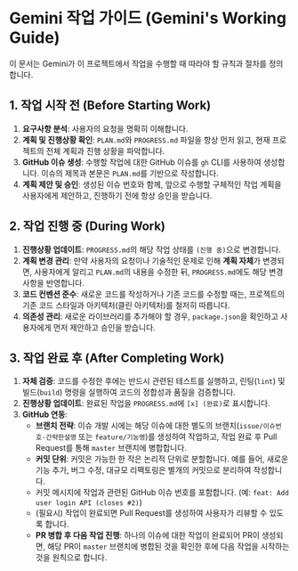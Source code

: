 # Gemini 작업 가이드 (Gemini's Working Guide)

이 문서는 Gemini가 이 프로젝트에서 작업을 수행할 때 따라야 할 규칙과 절차를 정의합니다.

## 1. 작업 시작 전 (Before Starting Work)

1.  **요구사항 분석**: 사용자의 요청을 명확히 이해합니다.
2.  **계획 및 진행상황 확인**: `PLAN.md`와 `PROGRESS.md` 파일을 항상 먼저 읽고, 현재 프로젝트의 전체 계획과 진행 상황을 파악합니다.
3.  **GitHub 이슈 생성**: 수행할 작업에 대한 GitHub 이슈를 `gh` CLI를 사용하여 생성합니다. 이슈의 제목과 본문은 `PLAN.md`를 기반으로 작성합니다.
4.  **계획 제안 및 승인**: 생성된 이슈 번호와 함께, 앞으로 수행할 구체적인 작업 계획을 사용자에게 제안하고, 진행하기 전에 항상 승인을 받습니다.

## 2. 작업 진행 중 (During Work)

1.  **진행상황 업데이트**: `PROGRESS.md`의 해당 작업 상태를 `(진행 중)`으로 변경합니다.
2.  **계획 변경 관리**: 만약 사용자의 요청이나 기술적인 문제로 인해 **계획 자체**가 변경되면, 사용자에게 알리고 `PLAN.md`의 내용을 수정한 뒤, `PROGRESS.md`에도 해당 변경사항을 반영합니다.
3.  **코드 컨벤션 준수**: 새로운 코드를 작성하거나 기존 코드를 수정할 때는, 프로젝트의 기존 코드 스타일과 아키텍처(클린 아키텍처)를 철저히 따릅니다.
4.  **의존성 관리**: 새로운 라이브러리를 추가해야 할 경우, `package.json`을 확인하고 사용자에게 먼저 제안하고 승인을 받습니다.

## 3. 작업 완료 후 (After Completing Work)

1.  **자체 검증**: 코드를 수정한 후에는 반드시 관련된 테스트를 실행하고, 린팅(`lint`) 및 빌드(`build`) 명령을 실행하여 코드의 정합성과 품질을 검증합니다.
2.  **진행상황 업데이트**: 완료된 작업을 `PROGRESS.md`에 `[x] (완료)`로 표시합니다.
3.  **GitHub 연동**:
    *   **브랜치 전략**: 이슈 개발 시에는 해당 이슈에 대한 별도의 브랜치(`issue/이슈번호-간략한설명` 또는 `feature/기능명`)를 생성하여 작업하고, 작업 완료 후 Pull Request를 통해 `master` 브랜치에 병합합니다.
    *   **커밋 단위**: 커밋은 가능한 한 작은 논리적 단위로 분할합니다. 예를 들어, 새로운 기능 추가, 버그 수정, 대규모 리팩토링은 별개의 커밋으로 분리하여 작성합니다.
    *   커밋 메시지에 작업과 관련된 GitHub 이슈 번호를 포함합니다. (예: `feat: Add user login API (closes #2)`)
    *   (필요시) 작업이 완료되면 Pull Request를 생성하여 사용자가 리뷰할 수 있도록 합니다.
    *   **PR 병합 후 다음 작업 진행**: 하나의 이슈에 대한 작업이 완료되어 PR이 생성되면, 해당 PR이 `master` 브랜치에 병합된 것을 확인한 후에 다음 작업을 시작하는 것을 원칙으로 합니다.